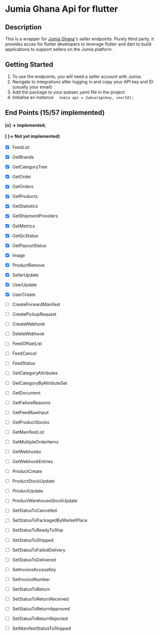 # Jumia Ghana Api for flutter

## Description
This is a wrapper for [Jumia Ghana](https://www.jumia.com.gh)'s seller endpoints. Purely third party, it provides acces for flutter developers to leverage flutter and dart to build applications to support sellers on the Jumia platform.

## Getting Started
1. To use the endpoints, you will need a seller account with Jumia.
2. Navigate to integrations after logging in and copy your API key and ID (usually your email)
3. Add the package to your pubsec.yaml file in the project
4. Initialise an instance
```  Jumia api = Jumia(apikey, userId);```


## End Points  (15/57 implemented)
#### [x] -> implemented; 
#### [ ]-> Not yet implemented)

- [x] FeedList
- [x] GetBrands
- [x] GetCategoryTree
- [x] GetOrder
- [x] GetOrders
- [x] GetProducts
- [x] GetStatistics
- [x] GetShipmentProviders
- [x] GetMetrics
- [x] GetQcStatus
- [x] GetPayoutStatus
- [x] Image
- [x] ProductRemove
- [x] SellerUpdate
- [x] UserUpdate
- [x] UserCreate
- [ ] CreateForwardManifest
- [ ] CreatePickupRequest
- [ ] CreateWebhook
- [ ] DeleteWebhook
- [ ] FeedOffsetList
- [ ] FeedCancel
- [ ] FeedStatus
- [ ] GetCategoryAttributes
- [ ] GetCategoryByAttributeSet
- [ ] GetDocument
- [ ] GetFailureReasons
- [ ] GetFeedRawInput
- [ ] GetProductStocks
- [ ] GetManifestList
- [ ] GetMultipleOrderItems
- [ ] GetWebhooks
- [ ] GetWebhookEntries
- [ ] ProductCreate
- [ ] ProductStockUpdate
- [ ] ProductUpdate
- [ ] ProductWarehouseStockUpdate
- [ ] SetStatusToCancelled
- [ ] SetStatusToPackagedByMarketPlace
- [ ] SetStatusToReadyToShip
- [ ] SetStatusToShipped
- [ ] SetStatusToFailedDelivery
- [ ] SetStatusToDelivered
- [ ] SetInvoiceAccessKey
- [ ] SetInvoiceNumber
- [ ] SetStatusToReturn
- [ ] SetStatusToReturnReceived
- [ ] SetStatusToReturnApproved
- [ ] SetStatusToReturnRejected
- [ ] SetManifestStatusToShipped

